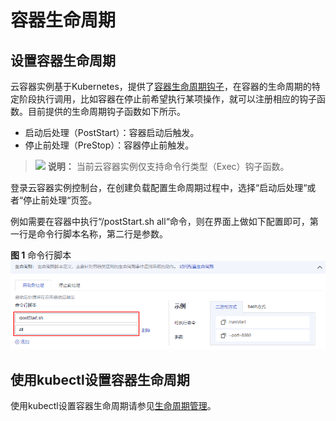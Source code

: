 # 容器生命周期<a name="cci_01_0012"></a>

## 设置容器生命周期<a name="section1814622493611"></a>

云容器实例基于Kubernetes，提供了[容器生命周期钩子](https://kubernetes.io/docs/concepts/containers/container-lifecycle-hooks/)，在容器的生命周期的特定阶段执行调用，比如容器在停止前希望执行某项操作，就可以注册相应的钩子函数。目前提供的生命周期钩子函数如下所示。

-   启动后处理（PostStart）：容器启动后触发。
-   停止前处理（PreStop）：容器停止前触发。

>![](public_sys-resources/icon-note.gif) **说明：** 
>当前云容器实例仅支持命令行类型（Exec）钩子函数。

登录云容器实例控制台，在创建负载配置生命周期过程中，选择“启动后处理“或者“停止前处理“页签。

例如需要在容器中执行“/postStart.sh all“命令，则在界面上做如下配置即可，第一行是命令行脚本名称，第二行是参数。

**图 1**  命令行脚本<a name="fig653962783117"></a>  
![](figures/命令行脚本.png "命令行脚本")

## 使用kubectl设置容器生命周期<a name="section7786125711355"></a>

使用kubectl设置容器生命周期请参见[生命周期管理](https://support.huaweicloud.com/devg-cci/cci_05_0012.html)。

